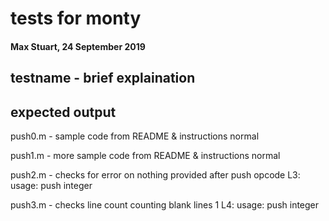 # tests for monty
#### Max Stuart, 24 September 2019

## testname - brief explaination
## expected output

push0.m - sample code from README & instructions
normal

push1.m - more sample code from README & instructions
normal

push2.m - checks for error on nothing provided after push opcode
L3: usage: push integer

push3.m - checks line count counting blank lines
1
L4: usage: push integer

